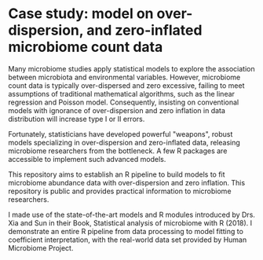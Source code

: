 # Case study: model on over-dispersion, and zero-inflated microbiome count data

Many microbiome studies apply statistical models to explore the association between microbiota and environmental variables. However, microbiome count data is typically over-dispersed and zero excessive, failing to meet assumptions of traditional mathematical algorithms, such as the linear regression and Poisson model. Consequently, insisting on conventional models with ignorance of over-dispersion and zero inflation in data distribution will increase type I or II errors.

Fortunately, statisticians have developed powerful "weapons", robust models specializing in over-dispersion and zero-inflated data, releasing microbiome researchers from the bottleneck. A few R packages are accessible to implement such advanced models.

This repository aims to establish an R pipeline to build models to fit microbiome abundance data with over-dispersion and zero inflation. This repository is public and provides practical information to microbiome researchers.

I made use of the state-of-the-art models and R modules introduced by Drs. Xia and Sun in their Book, Statistical analysis of microbiome with R (2018). I demonstrate an entire R pipeline from data processing to model fitting to coefficient interpretation, with the real-world data set provided by Human Microbiome Project.
